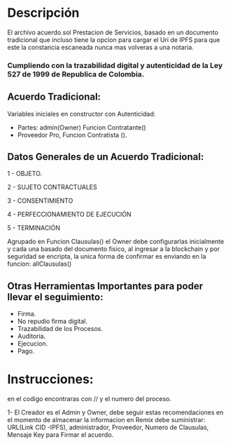 # Descripción
El archivo acuerdo.sol Prestacion de Servicios, basado en un documento tradicional que incluso tiene la opcion para cargar el Uri de IPFS para que este la constancia escaneada nunca mas volveras a una notaria.

### Cumpliendo con la trazabilidad digital y autenticidad de la Ley 527 de 1999 de Republica de Colombia.

## Acuerdo Tradicional:
Variables iniciales en constructor con Autenticidad:

- Partes: admin(Owner) Funcion Contratante()
- Proveedor Pro, Funcion Contratista ().

## Datos Generales de un Acuerdo Tradicional:
1 - OBJETO.

2 - SUJETO CONTRACTUALES

3 - CONSENTIMIENTO

4 - PERFECCIONAMIENTO DE EJECUCIÓN

5 - TERMINACIÓN

Agrupado en Funcion Clausulas() el Owner debe configurarlas inicialmente y cada una basado del documento fisico, al ingresar a la blockchain y por seguridad se encripta, la unica forma de confirmar es enviando en la funcion: allClausulas() 

## Otras Herramientas Importantes para poder llevar el seguimiento:
- Firma.
- No repudio firma digital.
- Trazabilidad de los Procesos.
- Auditoria.
- Ejecucion.
- Pago.

# Instrucciones:
en el codigo encontraras con // y el numero del proceso.

1- El Creador es el Admin y Owner, debe seguir estas recomendaciones en el momento de almacenar la informacion en Remix debe suministrar: URL(Link CID -IPFS), administrador, Proveedor, Numero de Clausulas, Mensaje Key para Firmar el acuerdo.


